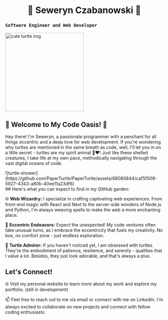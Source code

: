 <h1 align="center">🐢 Seweryn Czabanowski 🐢</h1>

<h3><code>Software Engineer and Web Developer</code></h3>
<img src="https://github.com/PaperTurtle/PaperTurtle/assets/68080844/fed27094-b9f3-4364-b09f-bada8694819d" alt="cute turtle img" width="250px" height="250px"/>

## 🐢 Welcome to My Code Oasis! 🚀

Hey there! I'm Seweryn, a passionate programmer with a penchant for all things eccentric and a deep love for web development. If you're wondering why turtles are mentioned in the same breath as code, well, I'll let you in on a little secret - turtles are my spirit animal 🐢❤️! Just like these shelled creatures, I take life at my own pace, methodically navigating through the vast digital oceans of code.

<div width="200px" height="200px">
![turtle-shower](https://github.com/PaperTurtle/PaperTurtle/assets/68080844/caf5f508-5927-4343-a80b-40ee11a23df6)
</div>
## Here's what you can expect to find in my GitHub garden:

🌐 **Web Wizardry:** I specialize in crafting captivating web experiences. From front-end magic with React and Next to the server-side wonders of Node.js and Python, I'm always weaving spells to make the web a more enchanting place.

🚀 **Eccentric Endeavors:** Expect the unexpected! My code ventures often take unusual turns, as I embrace the eccentricity that fuels my creativity. No box, no comfort zone - just endless exploration.

🐢 **Turtle Admirer:** If you haven't noticed yet, I am obsessed with turtles. They're the embodiment of patience, resilience, and serenity - qualities that I value a lot. Besides, they just look adorable, and that's always a plus.

## Let's Connect!

🌐 Visit my personal website to learn more about my work and explore my portfolio. (still in development)

📫 Feel free to reach out to me via email or connect with me on LinkedIn. I'm always excited to collaborate on new projects and connect with fellow coding enthusiasts.
